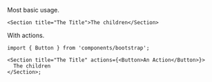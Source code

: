 Most basic usage.

```tsx
<Section title="The Title">The children</Section>
```

With actions.

```tsx
import { Button } from 'components/bootstrap';

<Section title="The Title" actions={<Button>An Action</Button>}>
  The children
</Section>;
```
